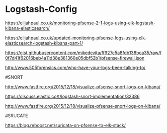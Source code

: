 # Logstash-Config

https://elijahpaul.co.uk/monitoring-pfsense-2-1-logs-using-elk-logstash-kibana-elasticsearch/

https://elijahpaul.co.uk/updated-monitoring-pfsense-logs-using-elk-elasticsearch-logstash-kibana-part-1/

https://gist.githubusercontent.com/mikedevita/ff927c5a8fdb138bca35/raw/f0f7d41f62016beb4a11d38e381360e05dbf52b1/pfsense-firewall.json

http://www.505forensics.com/who-have-your-logs-been-talking-to/


#SNORT

http://www.fastfire.org/2015/12/18/visualize-pfsense-snort-logs-on-kibana/

https://discuss.elastic.co/t/logstash-snort-implementation/32386

http://www.fastfire.org/2015/12/18/visualize-pfsense-snort-logs-on-kibana/

#SRUCATE

https://blog.reboost.net/suricata-on-pfsense-to-elk-stack/
